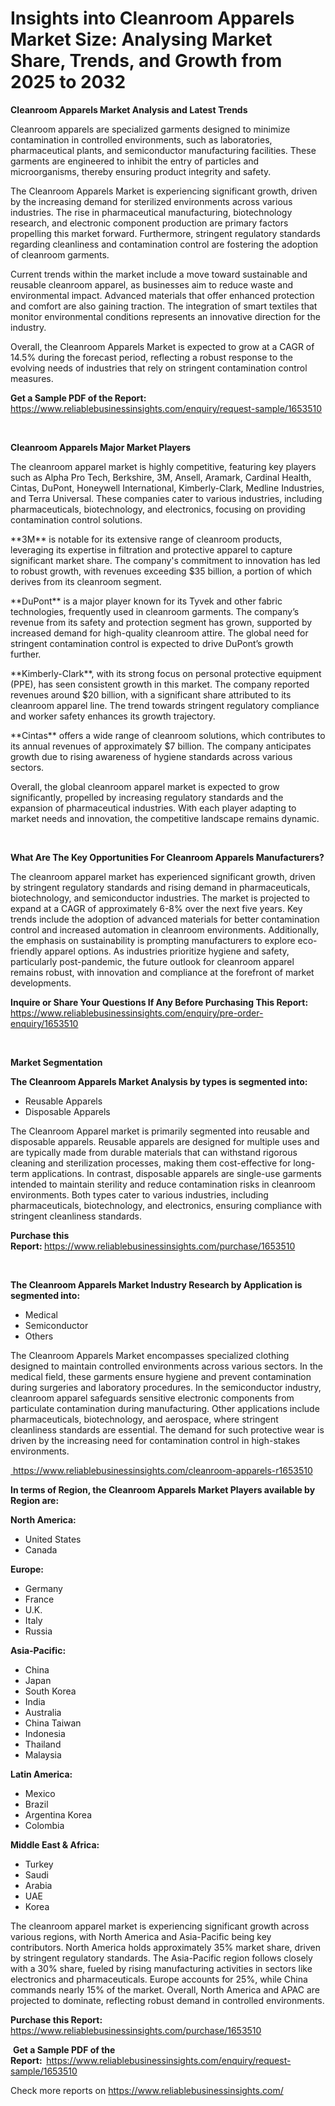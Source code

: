 <p><h1>Insights into Cleanroom Apparels Market Size: Analysing Market Share, Trends, and Growth from 2025 to 2032</h1></p><p><strong>Cleanroom Apparels Market Analysis and Latest Trends</strong></p>
<p><p>Cleanroom apparels are specialized garments designed to minimize contamination in controlled environments, such as laboratories, pharmaceutical plants, and semiconductor manufacturing facilities. These garments are engineered to inhibit the entry of particles and microorganisms, thereby ensuring product integrity and safety.</p><p>The Cleanroom Apparels Market is experiencing significant growth, driven by the increasing demand for sterilized environments across various industries. The rise in pharmaceutical manufacturing, biotechnology research, and electronic component production are primary factors propelling this market forward. Furthermore, stringent regulatory standards regarding cleanliness and contamination control are fostering the adoption of cleanroom garments.</p><p>Current trends within the market include a move toward sustainable and reusable cleanroom apparel, as businesses aim to reduce waste and environmental impact. Advanced materials that offer enhanced protection and comfort are also gaining traction. The integration of smart textiles that monitor environmental conditions represents an innovative direction for the industry. </p><p>Overall, the Cleanroom Apparels Market is expected to grow at a CAGR of 14.5% during the forecast period, reflecting a robust response to the evolving needs of industries that rely on stringent contamination control measures.</p></p>
<p><strong>Get a Sample PDF of the Report:&nbsp;</strong> <a href="https://www.reliablebusinessinsights.com/enquiry/request-sample/1653510?utm_campaign=3059&utm_medium=2&utm_source=Github&utm_content=ia&utm_term=05032025&utm_id=cleanroom-apparels">https://www.reliablebusinessinsights.com/enquiry/request-sample/1653510</a></p>
<p>&nbsp;</p>
<p><strong>Cleanroom Apparels Major Market Players</strong></p>
<p><p>The cleanroom apparel market is highly competitive, featuring key players such as Alpha Pro Tech, Berkshire, 3M, Ansell, Aramark, Cardinal Health, Cintas, DuPont, Honeywell International, Kimberly-Clark, Medline Industries, and Terra Universal. These companies cater to various industries, including pharmaceuticals, biotechnology, and electronics, focusing on providing contamination control solutions.</p><p>**3M** is notable for its extensive range of cleanroom products, leveraging its expertise in filtration and protective apparel to capture significant market share. The company's commitment to innovation has led to robust growth, with revenues exceeding $35 billion, a portion of which derives from its cleanroom segment.</p><p>**DuPont** is a major player known for its Tyvek and other fabric technologies, frequently used in cleanroom garments. The company’s revenue from its safety and protection segment has grown, supported by increased demand for high-quality cleanroom attire. The global need for stringent contamination control is expected to drive DuPont’s growth further.</p><p>**Kimberly-Clark**, with its strong focus on personal protective equipment (PPE), has seen consistent growth in this market. The company reported revenues around $20 billion, with a significant share attributed to its cleanroom apparel line. The trend towards stringent regulatory compliance and worker safety enhances its growth trajectory.</p><p>**Cintas** offers a wide range of cleanroom solutions, which contributes to its annual revenues of approximately $7 billion. The company anticipates growth due to rising awareness of hygiene standards across various sectors.</p><p>Overall, the global cleanroom apparel market is expected to grow significantly, propelled by increasing regulatory standards and the expansion of pharmaceutical industries. With each player adapting to market needs and innovation, the competitive landscape remains dynamic.</p></p>
<p>&nbsp;</p>
<p><strong>What Are The Key Opportunities For Cleanroom Apparels Manufacturers?</strong></p>
<p><p>The cleanroom apparel market has experienced significant growth, driven by stringent regulatory standards and rising demand in pharmaceuticals, biotechnology, and semiconductor industries. The market is projected to expand at a CAGR of approximately 6-8% over the next five years. Key trends include the adoption of advanced materials for better contamination control and increased automation in cleanroom environments. Additionally, the emphasis on sustainability is prompting manufacturers to explore eco-friendly apparel options. As industries prioritize hygiene and safety, particularly post-pandemic, the future outlook for cleanroom apparel remains robust, with innovation and compliance at the forefront of market developments.</p></p>
<p><strong>Inquire or Share Your Questions If Any Before Purchasing This Report:</strong> <a href="https://www.reliablebusinessinsights.com/enquiry/pre-order-enquiry/1653510?utm_campaign=3059&utm_medium=2&utm_source=Github&utm_content=ia&utm_term=05032025&utm_id=cleanroom-apparels">https://www.reliablebusinessinsights.com/enquiry/pre-order-enquiry/1653510</a></p>
<p>&nbsp;</p>
<p><strong>Market Segmentation</strong></p>
<p><strong>The Cleanroom Apparels Market Analysis by types is segmented into:</strong></p>
<p><ul><li>Reusable Apparels</li><li>Disposable Apparels</li></ul></p>
<p><p>The Cleanroom Apparel market is primarily segmented into reusable and disposable apparels. Reusable apparels are designed for multiple uses and are typically made from durable materials that can withstand rigorous cleaning and sterilization processes, making them cost-effective for long-term applications. In contrast, disposable apparels are single-use garments intended to maintain sterility and reduce contamination risks in cleanroom environments. Both types cater to various industries, including pharmaceuticals, biotechnology, and electronics, ensuring compliance with stringent cleanliness standards.</p></p>
<p><strong>Purchase this Report:&nbsp;</strong><a href="https://www.reliablebusinessinsights.com/purchase/1653510?utm_campaign=3059&utm_medium=2&utm_source=Github&utm_content=ia&utm_term=05032025&utm_id=cleanroom-apparels">https://www.reliablebusinessinsights.com/purchase/1653510</a></p>
<p>&nbsp;</p>
<p><strong>The Cleanroom Apparels Market Industry Research by Application is segmented into:</strong></p>
<p><ul><li>Medical</li><li>Semiconductor</li><li>Others</li></ul></p>
<p><p>The Cleanroom Apparels Market encompasses specialized clothing designed to maintain controlled environments across various sectors. In the medical field, these garments ensure hygiene and prevent contamination during surgeries and laboratory procedures. In the semiconductor industry, cleanroom apparel safeguards sensitive electronic components from particulate contamination during manufacturing. Other applications include pharmaceuticals, biotechnology, and aerospace, where stringent cleanliness standards are essential. The demand for such protective wear is driven by the increasing need for contamination control in high-stakes environments.</p></p>
<p><a href="https://www.reliablebusinessinsights.com/cleanroom-apparels-r1653510?utm_campaign=3059&utm_medium=2&utm_source=Github&utm_content=ia&utm_term=05032025&utm_id=cleanroom-apparels">&nbsp;https://www.reliablebusinessinsights.com/cleanroom-apparels-r1653510</a></p>
<p><strong>In terms of Region, the Cleanroom Apparels Market Players available by Region are:</strong></p>
<p>
    <p> <strong> North America: </strong>
        <ul>
            <li>United States</li>
            <li>Canada</li>
        </ul>
        </p> 
    <p> <strong> Europe: </strong>
        <ul>
            <li>Germany</li>
            <li>France</li>
            <li>U.K.</li>
            <li>Italy</li>
            <li>Russia</li>
        </ul>
        </p> 
    <p> <strong> Asia-Pacific: </strong>
        <ul>
            <li>China</li>
            <li>Japan</li>
            <li>South Korea</li>
            <li>India</li>
            <li>Australia</li>
            <li>China Taiwan</li>
            <li>Indonesia</li>
            <li>Thailand</li>
            <li>Malaysia</li>
        </ul>
        </p> 
    <p> <strong> Latin America: </strong>
        <ul>
            <li>Mexico</li>
            <li>Brazil</li>
            <li>Argentina Korea</li>
            <li>Colombia</li>
        </ul>
        </p> 
    <p> <strong> Middle East & Africa: </strong>
        <ul>
            <li>Turkey</li>
            <li>Saudi</li>
            <li>Arabia</li>
            <li>UAE</li>
            <li>Korea</li>
        </ul>
    </p>
    </p>
<p><p>The cleanroom apparel market is experiencing significant growth across various regions, with North America and Asia-Pacific being key contributors. North America holds approximately 35% market share, driven by stringent regulatory standards. The Asia-Pacific region follows closely with a 30% share, fueled by rising manufacturing activities in sectors like electronics and pharmaceuticals. Europe accounts for 25%, while China commands nearly 15% of the market. Overall, North America and APAC are projected to dominate, reflecting robust demand in controlled environments.</p></p>
<p><strong>Purchase this Report: </strong><a href="https://www.reliablebusinessinsights.com/purchase/1653510?utm_campaign=3059&utm_medium=2&utm_source=Github&utm_content=ia&utm_term=05032025&utm_id=cleanroom-apparels">https://www.reliablebusinessinsights.com/purchase/1653510</a></p>
<p>&nbsp;<strong>Get a Sample PDF of the Report:&nbsp;&nbsp;</strong><a href="https://www.reliablebusinessinsights.com/enquiry/request-sample/1653510?utm_campaign=3059&utm_medium=2&utm_source=Github&utm_content=ia&utm_term=05032025&utm_id=cleanroom-apparels">https://www.reliablebusinessinsights.com/enquiry/request-sample/1653510</a></p>
<p><strong></strong></p>
<p>Check more reports on <a href="https://www.reliablebusinessinsights.com/?utm_campaign=3059&utm_medium=2&utm_source=Github&utm_content=ia&utm_term=05032025&utm_id=cleanroom-apparels">https://www.reliablebusinessinsights.com/</a></p>